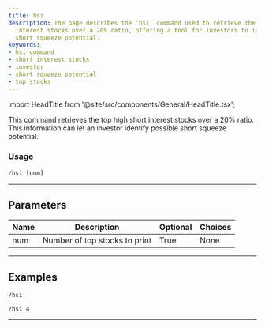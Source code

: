 ```yaml
---
title: hsi
description: The page describes the 'hsi' command used to retrieve the top high short
  interest stocks over a 20% ratio, offering a tool for investors to identify possible
  short squeeze potential.
keywords:
- hsi command
- short interest stocks
- investor
- short squeeze potential
- top stocks
---
```


import HeadTitle from '@site/src/components/General/HeadTitle.tsx';

<HeadTitle title="hsi - Short_Data - Telegram - Reference | OpenBB Bot Docs" />

This command retrieves the top high short interest stocks over a 20% ratio. This information can let an investor identify possible short squeeze potential.

### Usage

```python wordwrap
/hsi [num]
```

---

## Parameters

| Name | Description | Optional | Choices |
| ---- | ----------- | -------- | ------- |
| num | Number of top stocks to print | True | None |


---

## Examples

```
/hsi
```
```
/hsi 4
```
---
